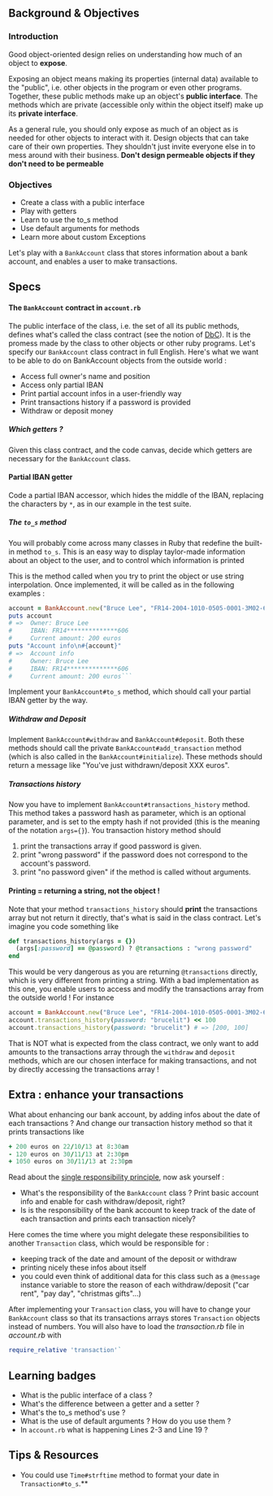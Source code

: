 ## Background & Objectives

### Introduction

Good object-oriented design relies on understanding how much of an object to **expose**.

Exposing an object means making its properties (internal data) available to the "public", i.e. other objects in the program or even other programs. Together, these public methods make up an object's **public interface**. The methods which are private (accessible only within the object itself) make up its **private interface**.

As a general rule, you should only expose as much of an object as is needed for other objects to interact with it. Design objects that can take care of their own properties. They shouldn't just invite everyone else in to mess around with their business. **Don't design permeable objects if they don't need to be permeable**

### Objectives

- Create a class with a public interface
- Play with getters
- Learn to use the to_s method
- Use default arguments for methods
- Learn more about custom Exceptions

Let's play with a `BankAccount` class that stores information about a bank account, and enables a user to make transactions.

## Specs

#### The `BankAccount` contract in `account.rb`
The public interface of the class, i.e. the set of all its public methods, defines what's called the class contract (see the notion of [DbC](http://en.wikipedia.org/wiki/Design_by_contract)). It is the promess made by the class to other objects or other ruby programs. Let's specify our `BankAccount` class contract in full English. Here's what we want to be able to do on BankAccount objects from the outside world :

* Access full owner's name and position
* Access only partial IBAN
* Print partial account infos in a user-friendly way
* Print transactions history if a password is provided
* Withdraw or deposit money

##### Which getters ?
Given this class contract, and the code canvas, decide which getters are necessary for the `BankAccount` class.

#### Partial IBAN getter
Code a partial IBAN accessor, which hides the middle of the IBAN, replacing the characters by `*`, as in our example in the test suite.

##### The `to_s` method
You will probably come across many classes in Ruby that redefine the built-in method `to_s`. This is an easy way to display taylor-made information about an object to the user, and to control which information is printed

This is the method called when you try to print the object or use string interpolation. Once implemented, it will be called as in the following examples :

```ruby
account = BankAccount.new("Bruce Lee", "FR14-2004-1010-0505-0001-3M02-606", 200, "brucelit")
puts account
# =>  Owner: Bruce Lee
#     IBAN: FR14**************606
#     Current amount: 200 euros
puts "Account info\n#{account}"
# =>  Account info
#     Owner: Bruce Lee
#     IBAN: FR14**************606
#     Current amount: 200 euros```
```

Implement your `BankAccount#to_s` method, which should call your partial IBAN getter by the way.

##### Withdraw and Deposit
Implement `BankAccount#withdraw` and `BankAccount#deposit`. Both these methods should call the private `BankAccount#add_transaction` method (which is also called in the `BankAccount#initialize`). These methods should return a message like "You've just withdrawn/deposit XXX euros".

##### Transactions history
Now you have to implement  `BankAccount#transactions_history` method. This method takes a password hash as parameter, which is an optional parameter, and is set to the empty hash if not provided (this is the meaning of the notation `args={}`). You transaction history method should

1. print the transactions array if good password is given.
2. print "wrong password" if the password does not correspond to the account's password.
3. print "no password given" if the method is called without arguments.

#### Printing = returning a string, not the object !
Note that your method `transactions_history` should **print** the transactions array but not return it directly, that's what is said in the class contract. Let's imagine you code something like

```ruby
def transactions_history(args = {})
  (args[:password] == @password) ? @transactions : "wrong password"
end
```

This would be very dangerous as you are returning `@transactions` directly, which is very different from printing a string. With a bad implementation as this one, you enable users to access and modify the transactions array from the outside world ! For instance

```ruby
account = BankAccount.new("Bruce Lee", "FR14-2004-1010-0505-0001-3M02-606", 200, "brucelit")
account.transactions_history(password: "brucelit") << 100
account.transactions_history(password: "brucelit") # => [200, 100]
```

That is NOT what is expected from the class contract, we only want to add amounts to the transactions array through the `withdraw` and `deposit` methods, which are our chosen interface for making transactions, and not by directly accessing the transactions array !

## Extra : enhance your transactions
What about enhancing our bank account, by adding infos about the date of each transactions ? And change our transaction history method so that it prints transactions like

```ruby
+ 200 euros on 22/10/13 at 8:30am
- 120 euros on 30/11/13 at 2:30pm
+ 1050 euros on 30/11/13 at 2:30pm
```

Read about the [single responsibility principle](http://en.wikipedia.org/wiki/Single_responsibility_principle), now ask yourself :
- What's the responsibility of the `BankAccount` class ? Print basic account info and enable for cash withdraw/deposit, right?
- Is is the responsibility of the bank account to keep track of the date of each transaction and prints each transaction nicely?

Here comes the time where you might delegate these responsibilities to another `Transaction` class, which would be responsible for :
- keeping track of the date and amount of the deposit or withdraw
- printing nicely these infos about itself
- you could even think of additional data for this class such as a `@message` instance variable to store the reason of each withdraw/deposit  ("car rent", "pay day", "christmas gifts"...)

After implementing your `Transaction` class, you will have to change your `BankAccount` class so that its transactions arrays stores `Transaction` objects instead of numbers. You will also have to load the *transaction.rb* file in *account.rb* with

```ruby
require_relative 'transaction'`
```

## Learning badges

- What is the public interface of a class ?
- What's the difference between a getter and a setter ?
- What's the to_s method's use ?
- What is the use of default arguments ? How do you use them ?
- In `account.rb` what is happening Lines 2-3 and Line 19 ?

## Tips & Resources

- You could use `Time#strftime` method to format your date in `Transaction#to_s`.**
